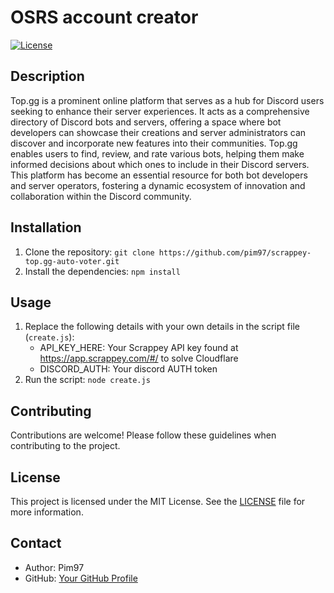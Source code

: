 # OSRS account creator

[![License](https://img.shields.io/badge/license-MIT-blue.svg)](LICENSE)

## Description

Top.gg is a prominent online platform that serves as a hub for Discord users seeking to enhance their server experiences. It acts as a comprehensive directory of Discord bots and servers, offering a space where bot developers can showcase their creations and server administrators can discover and incorporate new features into their communities. Top.gg enables users to find, review, and rate various bots, helping them make informed decisions about which ones to include in their Discord servers. This platform has become an essential resource for both bot developers and server operators, fostering a dynamic ecosystem of innovation and collaboration within the Discord community.

## Installation

1. Clone the repository: `git clone https://github.com/pim97/scrappey-top.gg-auto-voter.git`
2. Install the dependencies: `npm install`

## Usage

1. Replace the following details with your own details in the script file (`create.js`):
   - API_KEY_HERE: Your Scrappey API key found at https://app.scrappey.com/#/ to solve Cloudflare
   - DISCORD_AUTH: Your discord AUTH token
2. Run the script: `node create.js`

## Contributing

Contributions are welcome! Please follow these guidelines when contributing to the project.

## License

This project is licensed under the MIT License. See the [LICENSE](LICENSE) file for more information.

## Contact

- Author: Pim97
- GitHub: [Your GitHub Profile](https://github.com/pim97/)
